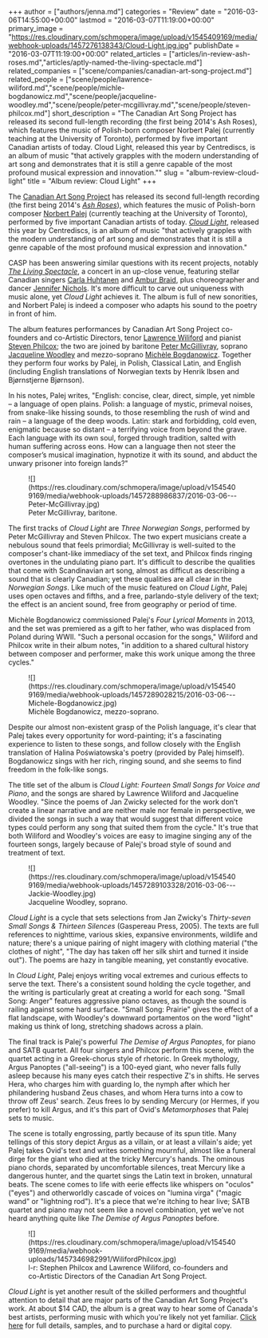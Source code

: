 +++
author = ["authors/jenna.md"]
categories = "Review"
date = "2016-03-06T14:55:00+00:00"
lastmod = "2016-03-07T11:19:00+00:00"
primary_image = "https://res.cloudinary.com/schmopera/image/upload/v1545409169/media/webhook-uploads/1457276138343/Cloud-Light.jpg.jpg"
publishDate = "2016-03-07T11:19:00+00:00"
related_articles = ["articles/in-review-ash-roses.md","articles/aptly-named-the-living-spectacle.md"]
related_companies = ["scene/companies/canadian-art-song-project.md"]
related_people = ["scene/people/lawrence-wiliford.md","scene/people/michle-bogdanowicz.md","scene/people/jacqueline-woodley.md","scene/people/peter-mcgillivray.md","scene/people/steven-philcox.md"]
short_description = "The Canadian Art Song Project has released its second full-length recording (the first being 2014&#039;s Ash Roses), which features the music of Polish-born composer Norbert Palej (currently teaching at the University of Toronto), performed by five important Canadian artists of today. Cloud Light, released this year by Centrediscs, is an album of music &quot;that actively grapples with the modern understanding of art song and demonstrates that it is still a genre capable of the most profound musical expression and innovation.&quot;"
slug = "album-review-cloud-light"
title = "Album review: Cloud Light"
+++

The [Canadian Art Song Project](/scene/companies/canadian-art-song-project/) has released its second full-length recording (the first being 2014's [*Ash Roses*](/in-review-ash-roses/)), which features the music of Polish-born composer [Norbert Palej](http://www.norbertpalej.com/) (currently teaching at the University of Toronto), performed by five important Canadian artists of today. [*Cloud Light*](https://www.musiccentre.ca/node/137420), released this year by Centrediscs, is an album of music "that actively grapples with the modern understanding of art song and demonstrates that it is still a genre capable of the most profound musical expression and innovation." 

CASP has been answering similar questions with its recent projects, notably [*The Living Spectacle*](/aptly-named-the-living-spectacle/), a concert in an up-close venue, featuring stellar Canadian singers [Carla Huhtanen](/scene/people/carla-huhtanen/) and [Ambur Braid](/scene/people/ambur-braid/), plus choreographer and dancer [Jennifer Nichols](/scene/people/jennifer-nichols/). It's more difficult to carve out uniqueness with music alone, yet *Cloud Light* achieves it. The album is full of new sonorities, and Norbert Palej is indeed a composer who adapts his sound to the poetry in front of him.

The album features performances by Canadian Art Song Project co-founders and co-Artistic Directors, tenor [Lawrence Wiliford](/scene/people/lawrence-wiliford/) and pianist [Steven Philcox](/scene/people/steven-philcox/); the two are joined by baritone [Peter McGillivray](/scene/people/peter-mcgillivray/), soprano [Jacqueline Woodley](/scene/people/jacqueline-woodley/) and mezzo-soprano [Michèle Bogdanowicz](/scene/people/michele-bogdanowicz/). Together they perform four works by Palej, in Polish, Classical Latin, and English (including English translations of Norwegian texts by Henrik Ibsen and Bjørnstjerne Bjørnson). 

In his notes, Palej writes, "English: concise, clear, direct, simple, yet nimble – a language of open plains. Polish: a language of mystic, primeval noises, from snake-like hissing sounds, to those resembling the rush of wind and rain – a language of the deep woods. Latin: stark and forbidding, cold even, enigmatic because so distant – a terrifying voice from beyond the grave. Each language with its own soul, forged through tradition, salted with human suffering across eons. How can a language then not steer the composer’s musical imagination, hypnotize it with its sound, and abduct the unwary prisoner into foreign lands?"

<figure data-type="image">
![](https://res.cloudinary.com/schmopera/image/upload/v1545409169/media/webhook-uploads/1457288986837/2016-03-06---Peter-McGillivray.jpg)
<figcaption>Peter McGillivray, baritone.</figcaption>
</figure>

The first tracks of *Cloud Light* are *Three Norwegian Songs*, performed by Peter McGillivray and Steven Philcox. The two expert musicians create a nebulous sound that feels primordial; McGillivray is well-suited to the composer's chant-like immediacy of the set text, and Philcox finds ringing overtones in the undulating piano part. It's difficult to describe the qualities that come with Scandinavian art song, almost as difficut as describing a sound that is clearly Canadian; yet these qualities are all clear in the *Norwegian Songs*. Like much of the music featured on *Cloud Light*, Palej uses open octaves and fifths, and a free, parlando-style delivery of the text; the effect is an ancient sound, free from geography or period of time.

Michèle Bogdanowicz commissioned Palej's *Four Lyrical Moments* in 2013, and the set was premiered as a gift to her father, who was displaced from Poland during WWII. "Such a personal occasion for the songs," Wiliford and Philcox write in their album notes, "in addition to a shared cultural history between composer and performer, make this work unique among the three cycles." 

<figure data-type="image">
![](https://res.cloudinary.com/schmopera/image/upload/v1545409169/media/webhook-uploads/1457289028215/2016-03-06---Michele-Bogdanowicz.jpg)
<figcaption>Michèle Bogdanowicz, mezzo-soprano.</figcaption>
</figure>

Despite our almost non-existent grasp of the Polish language, it's clear that Palej takes every opportunity for word-painting; it's a fascinating experience to listen to these songs, and follow closely with the English translation of Halina Poświatowska's poetry (provided by Palej himself). Bogdanowicz sings with her rich, ringing sound, and she seems to find freedom in the folk-like songs.

The title set of the album is *Cloud Light: Fourteen Small Songs for Voice and Piano*, and the songs are shared by Lawrence Wiliford and Jacqueline Woodley. "Since the poems of Jan Zwicky selected for the work don’t create a linear narrative and are neither male nor female in perspective, we divided the songs in such a way that would suggest that different voice types could perform any song that suited them from the cycle." It's true that both Wiliford and Woodley's voices are easy to imagine singing any of the fourteen songs, largely because of Palej's broad style of sound and treatment of text. 

<figure data-type="image">
![](https://res.cloudinary.com/schmopera/image/upload/v1545409169/media/webhook-uploads/1457289103328/2016-03-06---Jackie-Woodley.jpg)
<figcaption>Jacqueline Woodley, soprano.</figcaption>
</figure>

*Cloud Light* is a cycle that sets selections from Jan Zwicky's *Thirty-seven Small Songs & Thirteen Silences* (Gaspereau Press, 2005). The texts are full references to nighttime, various skies, expansive environments, wildlife and nature; there's a unique pairing of night imagery with clothing material ("the clothes of night", "The day has taken off her silk shirt and turned it inside out"). The poems are hazy in tangible meaning, yet constantly evocative. 

In *Cloud Light*, Palej enjoys writing vocal extremes and curious effects to serve the text. There's a consistent sound holding the cycle together, and the writing is particularly great at creating a world for each song. "Small Song: Anger" features aggressive piano octaves, as though the sound is railing against some hard surface. "Small Song: Prairie" gives the effect of a flat landscape, with Woodley's downward portamentos on the word "light" making us think of long, stretching shadows across a plain.

The final track is Palej's powerful *The Demise of Argus Panoptes*, for piano and SATB quartet. All four singers and Philcox perform this scene, with the quartet acting in a Greek-chorus style of rhetoric. In Greek mythology, Argus Panoptes ("all-seeing") is a 100-eyed giant, who never falls fully asleep because his many eyes catch their respective Z's in shifts. He serves Hera, who charges him with guarding Io, the nymph after which her philandering husband Zeus chases, and whom Hera turns into a cow to throw off Zeus' search. Zeus frees Io by sending Mercury (or Hermes, if you prefer) to kill Argus, and it's this part of Ovid's *Metamorphoses* that Palej sets to music.

The scene is totally engrossing, partly because of its spun title. Many tellings of this story depict Argus as a villain, or at least a villain's aide; yet Palej takes Ovid's text and writes something mournful, almost like a funeral dirge for the giant who died at the tricky Mercury's hands. The ominous piano chords, separated by uncomfortable silences, treat Mercury like a dangerous hunter, and the quartet sings the Latin text in broken, unnatural beats. The scene comes to life with eerie effects like whispers on "oculos" ("eyes") and otherworldly cascade of voices on "lumina virga" ("magic wand" or "lightning rod"). It's a piece that we're itching to hear live; SATB quartet and piano may not seem like a novel combination, yet we've not heard anything quite like *The Demise of Argus Panoptes* before.

<figure data-type="image">
![](https://res.cloudinary.com/schmopera/image/upload/v1545409169/media/webhook-uploads/1457346982991/WilifordPhilcox.jpg)
<figcaption>l-r: Stephen Philcox and Lawrence Wiliford, co-founders and co-Artistic Directors of the Canadian Art Song Project.</figcaption></figure>

*Cloud Light* is yet another result of the skilled performers and thoughtful attention to detail that are major parts of the Canadian Art Song Project's work. At about $14 CAD, the album is a great way to hear some of Canada's best artists, performing music with which you're likely not yet familiar. [Click here](https://www.musiccentre.ca/node/137420) for full details, samples, and to purchase a hard or digital copy. 
